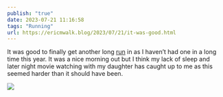 ```yaml
---
publish: "true"
date: 2023-07-21 11:16:58
tags: "Running"
url: https://ericmwalk.blog/2023/07/21/it-was-good.html
---
```


It was good to finally get another long [run](https://strava.com/activities/9493751406) in as I haven’t had one in a long time this year. It was a nice morning out but I think my lack of sleep and later night movie watching with my daughter has caught up to me as this seemed harder than it should have been.

![](https://ericmwalk.blog/uploads/2023/2a5cfabb1b.jpg)